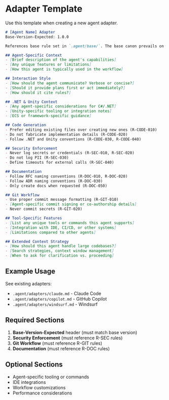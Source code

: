# Adapter Template

Use this template when creating a new agent adapter.

```markdown
# [Agent Name] Adapter
Base-Version-Expected: 1.0.0

References base rule set in `.agent/base/`. The base canon prevails on conflict.

## Agent-Specific Context
- [Brief description of the agent's capabilities]
- [Any unique features or limitations]
- [How this agent is typically used in the workflow]

## Interaction Style
- [How should the agent communicate? Verbose or concise?]
- [Should it provide plans first or act immediately?]
- [How should it cite rules?]

## .NET & Unity Context
- [Any agent-specific considerations for C#/.NET]
- [Unity-specific tooling or integration notes]
- [ECS or framework-specific guidance]

## Code Generation
- Prefer editing existing files over creating new ones (R-CODE-010)
- Do not fabricate implementation details (R-CODE-020)
- Follow .NET and Unity conventions (R-CODE-030, R-CODE-040)

## Security Enforcement
- Never log secrets or credentials (R-SEC-010, R-SEC-020)
- Do not log PII (R-SEC-030)
- Define timeouts for external calls (R-SEC-040)

## Documentation
- Follow RFC naming conventions (R-DOC-010, R-DOC-020)
- Follow ADR naming conventions (R-DOC-030)
- Only create docs when requested (R-DOC-050)

## Git Workflow
- Use proper commit message formatting (R-GIT-010)
- [Agent-specific commit signing or co-authorship details]
- Never commit secrets (R-GIT-020)

## Tool-Specific Features
- [List any unique tools or commands this agent supports]
- [Integration with IDE, CI/CD, or other systems]
- [Limitations compared to other agents]

## Extended Context Strategy
- [How should this agent handle large codebases?]
- [Search strategies, context window management]
- [When to ask for clarification vs. proceeding]
```

## Example Usage

See existing adapters:
- `.agent/adapters/claude.md` - Claude Code
- `.agent/adapters/copilot.md` - GitHub Copilot
- `.agent/adapters/windsurf.md` - Windsurf

## Required Sections
1. **Base-Version-Expected** header (must match base version)
2. **Security Enforcement** (must reference R-SEC rules)
3. **Git Workflow** (must reference R-GIT rules)
4. **Documentation** (must reference R-DOC rules)

## Optional Sections
- Agent-specific tooling or commands
- IDE integrations
- Workflow customizations
- Performance considerations
